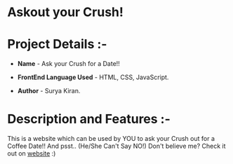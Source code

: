 # Askout your Crush!

# Project Details :-

* **Name** - Ask your Crush for a Date!! 
* **FrontEnd Language Used** - HTML, CSS, JavaScript. 

* **Author** - Surya Kiran.

# Description and Features :- 
   
  This is a website which can be used by YOU to ask your Crush out for a Coffee Date!! And psst.. (He/She Can't Say NO!) Don't believe me? Check it out on [website](https://suryak15.github.io/askout/) :)
